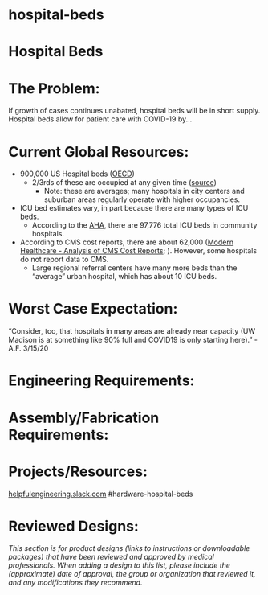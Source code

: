 # hospital-beds

# Hospital Beds

# The Problem:

If growth of cases continues unabated, hospital beds will be in short supply. Hospital beds allow for patient care with COVID-19 by...

# Current Global Resources:

- 900,000 US Hospital beds ([OECD](https://stats.oecd.org/Index.aspx?DataSetCode=HEALTH_REAC#))
    - 2/3rds of these are occupied at any given time ([source](https://www.statista.com/statistics/185904/hospital-occupancy-rate-in-the-us-since-2001/))
        - Note: these are averages; many hospitals in city centers and suburban areas regularly operate with higher occupancies.
- ICU bed estimates vary, in part because there are many types of ICU beds.
    - According to the [AHA](https://www.aha.org/statistics/fast-facts-us-hospitals), there are 97,776 total ICU beds in community hospitals.
- According to CMS cost reports, there are about 62,000 ([Modern Healthcare - Analysis of CMS Cost Reports](https://www.modernhealthcare.com/hospitals/covid-19-could-fill-hospital-beds-how-many-are-there); ). However, some hospitals do not report data to CMS.
    - Large regional referral centers have many more beds than the “average” urban hospital, which has about 10 ICU beds.

# Worst Case Expectation:

“Consider, too, that hospitals in many areas are already near capacity (UW Madison is at something like 90% full and COVID19 is only starting here).” - A.F. 3/15/20

# Engineering Requirements:

# Assembly/Fabrication Requirements:

# Projects/Resources:

[helpfulengineering.slack.com](http://helpfulengineering.slack.com/) #hardware-hospital-beds

# Reviewed Designs:

*This section is for product designs (links to instructions or downloadable packages) that have been reviewed and approved by medical professionals. When adding a design to this list, please include the (approximate) date of approval, the group or organization that reviewed it, and any modifications they recommend.*